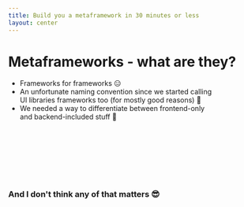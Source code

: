 ```yaml
---
title: Build you a metaframework in 30 minutes or less
layout: center
---
```


# **Metaframeworks** - what are they?

<ul>
  <li v-click>Frameworks for frameworks 😑</li>
  <li v-click> An unfortunate naming convention since we started calling <br/> UI libraries frameworks too (for mostly good reasons) 🤷</li>
  <li v-click>We needed a way to differentiate between frontend-only <br/> and backend-included stuff 🧐</li>
</ul>

<br />
<br />
<br />
<br />
<br />
<br />

<h3 v-click > And I don't think any of that matters 😎 </h3>
